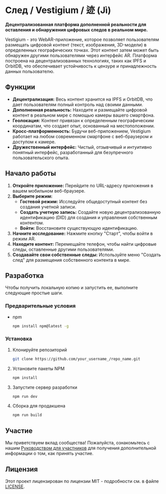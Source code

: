 # След / Vestigium / 迹 (Jì)

**Децентрализованная платформа дополненной реальности для оставления и обнаружения цифровых следов в реальном мире.**

Vestigium - это WebAR-приложение, которое позволяет пользователям размещать цифровой контент (текст, изображения, 3D-модели) в определенных географических точках. Этот контент затем может быть обнаружен другими пользователями через интерфейс AR. Платформа построена на децентрализованных технологиях, таких как IPFS и OrbitDB, что обеспечивает устойчивость к цензуре и принадлежность данных пользователю.

## Функции

*   **Децентрализация:** Весь контент хранится на IPFS и OrbitDB, что дает пользователям полный контроль над своими данными.
*   **Дополненная реальность:** Находите и размещайте цифровой контент в реальном мире с помощью камеры вашего смартфона.
*   **Геолокация:** Контент привязан к определенным географическим координатам, что создает опыт, основанный на местоположении.
*   **Кросс-платформенность:** Будучи веб-приложением, Vestigium работает на любом современном смартфоне с веб-браузером и доступом к камере.
*   **Дружественный интерфейс:** Чистый, отзывчивый и интуитивно понятный интерфейс, разработанный для безупречного пользовательского опыта.

## Начало работы

1.  **Откройте приложение:** Перейдите по URL-адресу приложения в вашем мобильном веб-браузере.
2.  **Выберите режим:**
    *   **Гостевой режим:** Исследуйте общедоступный контент без создания учетной записи.
    *   **Создать учетную запись:** Создайте новую децентрализованную идентификацию (DID) для создания и управления собственным контентом.
    *   **Войти:** Восстановите существующую идентификацию.
3.  **Начните исследование:** Нажмите кнопку "Старт", чтобы войти в режим AR.
4.  **Находите контент:** Перемещайте телефон, чтобы найти цифровые следы, оставленные другими пользователями.
5.  **Создавайте свои собственные следы:** Используйте меню "Создать след" для размещения собственного контента в мире.

## Разработка

Чтобы получить локальную копию и запустить ее, выполните следующие простые шаги.

### Предварительные условия

*   npm
    ```sh
    npm install npm@latest -g
    ```

### Установка

1.  Клонируйте репозиторий
    ```sh
    git clone https://github.com/your_username_/repo_name.git
    ```
2.  Установите пакеты NPM
    ```sh
    npm install
    ```
3.  Запустите сервер разработки
    ```sh
    npm run dev
    ```
4.  Сборка для продакшена
    ```sh
    npm run build
    ```

## Участие

Мы приветствуем вклад сообщества! Пожалуйста, ознакомьтесь с нашим [Руководством для участников](CONTRIBUTING.md) для получения дополнительной информации о том, как принять участие.

## Лицензия

Этот проект лицензирован по лицензии MIT - подробности см. в файле [LICENSE](LICENSE).
